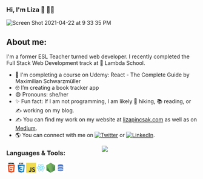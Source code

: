 ### Hi, I'm Liza 👋 👩‍💻
![Screen Shot 2021-04-22 at 9 33 35 PM](https://user-images.githubusercontent.com/68169418/115809836-72c5bd80-a3b2-11eb-8785-26077d9629d3.png) 
## About me:
I'm a former ESL Teacher turned web developer. I recently completed the Full Stack Web Development track at 🦙 Lambda School. 
- 🎒 I'm completing a course on Udemy: React - The Complete Guide by Maximilian Schwarzmüller
- 🤓 I’m creating a book tracker app
- 😄 Pronouns: she/her
- ✨ Fun fact: If I am not programming, I am likely 🥾 hiking, 📚 reading, or ✍️ working on my blog.
- ✍️ You can find my work on my website at [lizapincsak.com](https://lizapincsak.com) as well as on [Medium](https://lizapincsak.medium.com).
- 🌎 You can connect with me on [![Twitter][1.2]][1] or [![LinkedIn][2.2]][2].
  <!-- Icons -->
  [1.2]: http://i.imgur.com/wWzX9uB.png (twitter icon without padding)
  [2.2]: https://i.stack.imgur.com/gVE0j.png
  <!-- Links to social media accounts -->
  [1]: https://twitter.com/LizaPincsak
  [2]: https://www.linkedin.com/in/liza-pincsak/

<p>
  <img width="50%" align="right" src="https://github-readme-stats.vercel.app/api?username=lizapincsak&show_icons=true&theme=radical" />

  <h3> Languages & Tools: </h3>
    <img align="left" alt="HTML5" width="26px" src="https://raw.githubusercontent.com/github/explore/80688e429a7d4ef2fca1e82350fe8e3517d3494d/topics/html/html.png" />
    <img align="left" alt="CSS3" width="26px" src="https://raw.githubusercontent.com/github/explore/80688e429a7d4ef2fca1e82350fe8e3517d3494d/topics/css/css.png" />
    <img align="left" alt="JavaScript" width="26px" src="https://raw.githubusercontent.com/github/explore/80688e429a7d4ef2fca1e82350fe8e3517d3494d/topics/javascript/javascript.png" />
    <img align="left" alt="React" width="26px" src="https://raw.githubusercontent.com/github/explore/80688e429a7d4ef2fca1e82350fe8e3517d3494d/topics/react/react.png" />
    <img align="left" alt="Node.js" width="26px" src="https://raw.githubusercontent.com/github/explore/80688e429a7d4ef2fca1e82350fe8e3517d3494d/topics/nodejs/nodejs.png" />
    <img align="left" alt="SQL" width="26px" src="https://raw.githubusercontent.com/github/explore/80688e429a7d4ef2fca1e82350fe8e3517d3494d/topics/sql/sql.png" />
    <br/>
 </p>
